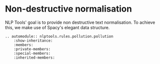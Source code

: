 # Non-destructive normalisation

NLP Tools' goal is to provide non destructive text normalisation. To achieve this, we make use of Spacy's elegant data structure.

```{eval-rst}
.. automodule:: nlptools.rules.pollution.pollution
    :show-inheritance:
    :members:
    :private-members:
    :special-members:
    :inherited-members:
```
